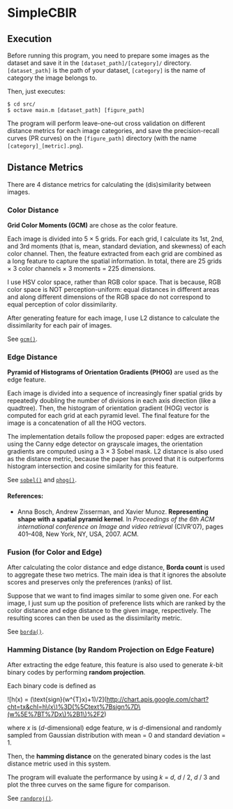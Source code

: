 # SimpleCBIR

## Execution

Before running this program, you need to prepare some images as the dataset and save it in the `[dataset_path]/[category]/` directory. `[dataset_path]` is the path of your dataset, `[category]` is the name of category the image belongs to.

Then, just executes:

    $ cd src/
    $ octave main.m [dataset_path] [figure_path]
    
The program will perform leave-one-out cross validation on different distance metrics for each image categories, and save the precision-recall curves (PR curves) on the `[figure_path]` directory (with the name `[category]_[metric].png`).

## Distance Metrics

There are 4 distance metrics for calculating the (dis)similarity between images.

### Color Distance

**Grid Color Moments (GCM)** are chose as the color feature.

Each image is divided into 5 × 5 grids. For each grid, I calculate its 1st, 2nd, and 3rd moments (that is, mean, standard deviation, and skewness) of each color channel. Then, the feature extracted from each grid are combined as a long feature to capture the spatial information. In total, there are 25 grids × 3 color channels × 3 moments = 225 dimensions.

I use HSV color space, rather than RGB color space. That is because, RGB color space is NOT perception-uniform: equal distances in different areas and along different dimensions of the RGB space do not correspond to equal perception of color dissimilarity.

After generating feature for each image, I use L2 distance to calculate the dissimilarity for each pair of images.

See [`gcm()`](https://github.com/jason2506/SimpleCBIR/blob/master/src/gcm.m).

### Edge Distance

**Pyramid of Histograms of Orientation Gradients (PHOG)** are used as the edge feature.

Each image is divided into a sequence of increasingly finer spatial grids by repeatedly doubling the number of divisions in each axis direction (like a quadtree). Then, the histogram of orientation gradient (HOG) vector is computed for each grid at each pyramid level. The final feature for the image is a concatenation of all the HOG vectors.

The implementation details follow the proposed paper: edges are extracted using the Canny edge detector on grayscale images, the orientation gradients are computed using a 3 × 3 Sobel mask. L2 distance is also used as the distance metric, because the paper has proved that it is outperforms histogram intersection and cosine similarity for this feature.

See [`sobel()`](https://github.com/jason2506/SimpleCBIR/blob/master/src/sobel.m) and [`phog()`](https://github.com/jason2506/SimpleCBIR/blob/master/src/phog.m).

#### References:

* Anna Bosch, Andrew Zisserman, and Xavier Munoz. **Representing shape with a spatial pyramid kernel**. In *Proceedings of the 6th ACM international conference on Image and video retrieval* (CIVR'07), pages 401–408, New York, NY, USA, 2007. ACM.

### Fusion (for Color and Edge)

After calculating the color distance and edge distance, **Borda count** is used to aggregate these two metrics. The main idea is that it ignores the absolute scores and preserves only the preferences (ranks) of list.

Suppose that we want to find images similar to some given one. For each image, I just sum up the position of preference lists which are ranked by the color distance and edge distance to the given image, respectively. The resulting scores can then be used as the dissimilarity metric.

See [`borda()`](https://github.com/jason2506/SimpleCBIR/blob/master/src/borda.m).

### Hamming Distance (by Random Projection on Edge Feature)

After extracting the edge feature, this feature is also used to generate *k*-bit binary codes by performing **random projection**.

Each binary code is defined as

![h(x) = (\text{sign}(w^{T}x)+1)/2](http://chart.apis.google.com/chart?cht=tx&chl=h\(x\)%3D(%5Ctext%7Bsign%7D\(w%5E%7BT%7Dx\)%2B1\)%2F2)

where *x* is (*d*-dimensional) edge feature, *w* is *d*-dimensional and randomly sampled from Gaussian distribution with mean = 0 and standard deviation = 1.

Then, the **hamming distance** on the generated binary codes is the last distance metric used in this system.

The program will evaluate the performance by using *k* = *d*, *d* / 2, *d* / 3 and plot the three curves on the same figure for comparison.

See [`randproj()`](https://github.com/jason2506/SimpleCBIR/blob/master/src/randproj.m).
